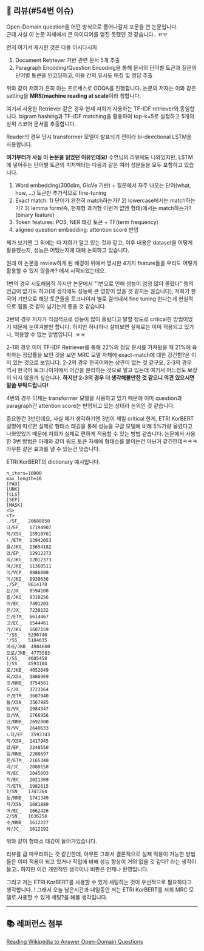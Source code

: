 ## 🤔  리뷰(#54번 이슈)
   
Open-Domain question을 어떤 방식으로 풀어나갈지 포문을 연 논문입니다.  
근데 사실 이 논문 자체에서 큰 아이디어를 얻진 못했던 것 같습니다.. ㅠㅠ

먼저 여기서 제시한 것은 다들 아시다시피
1) Document Retriever 기반 관련 문서 5개 추출
2) Paragraph Encoding/Question Encoding을 통해 문서의 단어별 토큰과 질문의 단어별 토큰을 인코딩하고, 이들 간의 유사도 매칭 및 정답 추출  

위와 같이 저희가 흔히 아는 프로세스로 ODQA를 진행합니다.
논문의 저자는 이와 같은 setting을 **MRS(machine reading at scale**이라 칭합니다. 

여기서 사용한 Retriever 같은 경우 현재 저희가 사용하는 TF-IDF retriever와 동일합니다.
bigram hashing과 TF-IDF matching을 활용하여 top-k=5로 설정하고 5개의 상위 스코어 문서를 추출합니다.

Reader의 경우 당시 transformer 모델이 발표되기 전이라 bi-directional LSTM을 사용합니다.

**여기부터가 사실 이 논문을 읽었던 이유인데요!** 수연님의 리뷰에도 나와있지만, LSTM에 넣어주는 단어별 토큰의 피처벡터는 다음과 같은 여러 성분들을 모두 포함하고 있습니다.
1. Word embedding(300dim, GloVe 기반) + 질문에서 자주 나오는 단어(what, how, ...) 토큰만 추가적으로 fine-tuning
2. Exact match: 1) 단어가 완전히 match하는가? 2) lowercase에서는 match하는가? 3) lemma form(즉, 현재형 과거형 이런거 없앤 형태)에서는 match하는가? (binary feature)
3. Token features: POS, NER 태깅 토큰 + TF(term frequency)
4. aligned question embedding: attention score 반영

제가 보기엔 그 외에는 다 저희가 알고 있는 것과 같고, 이후 내용은 dataset을 어떻게 활용했는지, 성능은 어땠는지에 대해 논의하고 있습니다.

원래 이 논문을  review하게 된 배경이 위에서 명시한 4가지 feature들을 우리도 어떻게 활용할 수 있지 않을까? 에서 시작되었는데요.  

1번의 경우 시도해봄직 하지만 논문에서 "1번으로 인해 성능이 엄청 많이 올랐다" 등의 언급이 없기도 하고(제 생각에도 성능에 큰 영향이 있을 것 같지는 않습니다), 저희가 한국어 기반으로 해당 토큰들을 토크나이저 별로 걸러내서 fine tuning 한다는게 현실적으로 힘들 것 같아 넘기는게 좋을 것 같습니다. 

2번의 경우 저자가 직접적으로 성능이 많이 올랐다고 말할 정도로 critical한 방법이었기 때문에 눈여겨볼만 합니다. 하지만 하나하나 살펴보면 실제로는 이미 적용되고 있거나, 적용할 수 없는 방법입니다. ㅠㅠ

2-1의 경우 이미 TF-IDF Retriever를 통해 22%의 정답 문서를 가져왔을 때 21%에 육박하는 정답률을 보인 것을 보면 MRC 모델 자체에 exact-match에 대한 강건함?은 이미 있는 것으로 보입니다.
2-2의 경우 한국어와는 상관이 없는 것 같구요, 2-3의 경우 역시 한국어 토크나이저에서 어간을 분리하는 것으로 알고 있는데 여기서 어느정도 보장이 되지 않을까 싶습니다. **하지만 2-3의 경우 더 생각해볼만한 것 같으니 의견 있으시면 말씀 부탁드립니다!**

4번의 경우 이제는 transformer 모델을 사용하고 있기 때문에 이미 question과 paragraph간 attention score는 반영되고 있는 상태라 논외인 것 같습니다.

중요한건 3번인데요, 사실 제가 생각하기엔 3번이 제일 critical 한게, ETRI KorBERT 설명에 따르면 실제로 형태소 태깅을 통해 성능을 구글 모델에 비해 5%가량 올렸다고 나와있었기 때문에 저희가 실제로 편하게 적용할 수 있는 방법 같습니다. 논문에서 사용한 3번 방법은 아래와 같이 워드 토큰 자체에 형태소를 붙이는건 아닌거 같긴한데ㅋㅋㅋ 아무튼 같은 효과를 낼 수 있는건 맞습니다. 

ETRI KorBERT의 dictionary 예시입니다.
```
n_iters=10000
max_length=16
[PAD]
[UNK]
[CLS]
[SEP]
[MASK]
<S>
<T>
./SF_	20688850
다/EF_	17194907
하/XSV_	15918761
ㄴ/ETM_	13942053
을/JKO_	13654182
었/EP_	12912273
의/JKG_	12012373
에/JKB_	11360511
이/VCP_	8986000
이/JKS_	8938636
,/SP_	8614178
는/JX_	8594108
를/JKO_	8310256
어/EC_	7491203
은/JX_	7238132
는/ETM_	6614467
고/EC_	6544461
가/JKS_	5607159
"/SS_	5290740
'/SS_	5184635
에서/JKB_	4984600
으로/JKB_	4775583
(/SS_	4605458
)/SS_	4593104
로/JKB_	4052049
되/XSV_	3866969
것/NNB_	3754581
도/JX_	3723164
ㄹ/ETM_	3607940
들/XSN_	3567985
있/VX_	2984347
있/VA_	2766956
년/NNB_	2692800
하/VV_	2640633
ㄴ다/EF_	2593343
하/XSA_	2417945
았/EP_	2248550
일/NNB_	2208697
은/ETM_	2165340
과/JC_	2080158
게/EC_	2045603
지/EC_	2021309
기/ETN_	1982615
1/SN_	1747264
등/NNB_	1741349
자/XSN_	1681880
며/EC_	1662426
2/SN_	1636258
수/NNB_	1612227
와/JC_	1612192
```

위와 같이 형태소 태깅이 들어가있습니다.

리뷰를 급 마무리하는 것 같긴한데, 아무튼 그래서 결론적으로 실제 적용이 가능한 방법들은 이미 적용이 되고 있거나 작업에 비해 성능 향상이 거의 없을 것 같다? 라는 생각이 들고.. 하지만 이건 개인적인 생각이니 비판은 언제나 환영입니다.

그리고 저는 ETRI KorBERT를 사용할 수 있게 세팅하는 것이 우선적으로 필요하다고 생각합니다..! 그래서 오늘 남은시간과 내일동안 저는 ETRI KorBERT를 저희 MRC 모델로 사용할 수 있게 세팅?을 해볼 생각입니다.

---

## 📚  레퍼런스 첨부

[Reading Wikipedia to Answer Open-Domain Questions](https://arxiv.org/pdf/1704.00051v2.pdf)
